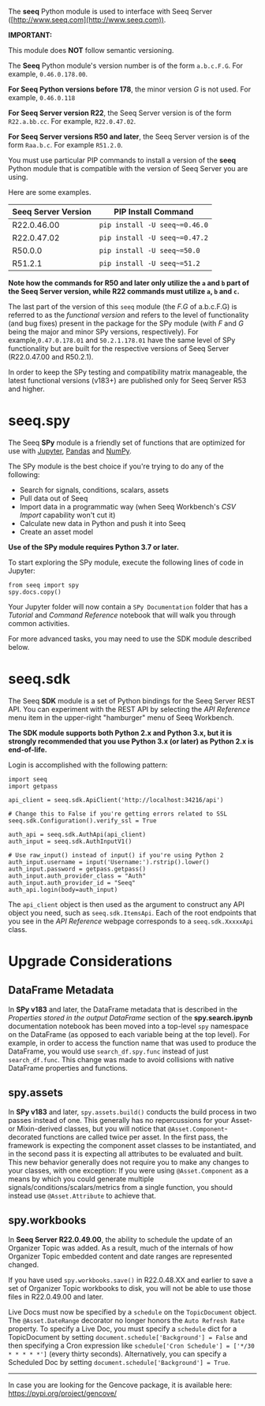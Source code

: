 
The **seeq** Python module is used to interface with Seeq Server ([http://www.seeq.com](http://www.seeq.com)).

**IMPORTANT:**

This module does **NOT** follow semantic versioning.

The **Seeq** Python module's version number is of the form `a.b.c.F.G`. For example, `0.46.0.178.00`.

**For Seeq Python versions before 178**, the minor version _G_ is not used. For example, `0.46.0.118`

**For Seeq Server version R22**, the Seeq Server version is of the form `R22.a.bb.cc`. 
For example, `R22.0.47.02`. 

**For Seeq Server versions R50 and later**, the Seeq Server version is of the form `Raa.b.c`.
For example `R51.2.0`.

You must use particular PIP commands to install a version of the **seeq** Python module that is compatible
with the version of Seeq Server you are using.

Here are some examples.

| Seeq Server Version | PIP Install Command |
|---------------------|-------------------------------|
| R22.0.46.00 | `pip install -U seeq~=0.46.0` |
| R22.0.47.02 | `pip install -U seeq~=0.47.2` |
| R50.0.0 | `pip install -U seeq~=50.0` |
| R51.2.1 | `pip install -U seeq~=51.2` |

**Note how the commands for R50 and later only utilize the `a` and `b` part of the Seeq Server version,
while R22 commands must utilize `a`, `b` and `c`.**

The last part of the version of this `seeq` module (the _F.G_ of a.b.c.F.G) is referred to as the
_functional version_ and refers to the level of functionality (and bug fixes) present in the package
for the SPy module (with _F_ and _G_ being the major and minor SPy versions, respectively).
For example,`0.47.0.178.01` and `50.2.1.178.01` have the same level of SPy functionality
but are built for the respective versions of Seeq Server (R22.0.47.00 and R50.2.1).

In order to keep the SPy testing and compatibility matrix manageable, the latest functional versions (v183+) are
published only for Seeq Server R53 and higher.

# seeq.spy

The Seeq **SPy** module is a friendly set of functions that are optimized for use with
[Jupyter](https://jupyter.org), [Pandas](https://pandas.pydata.org/) and [NumPy](https://www.numpy.org/).

The SPy module is the best choice if you're trying to do any of the following:

- Search for signals, conditions, scalars, assets
- Pull data out of Seeq
- Import data in a programmatic way (when Seeq Workbench's *CSV Import* capability won't cut it)
- Calculate new data in Python and push it into Seeq
- Create an asset model

**Use of the SPy module requires Python 3.7 or later.**

To start exploring the SPy module, execute the following lines of code in Jupyter:

```
from seeq import spy
spy.docs.copy()
```

Your Jupyter folder will now contain a `SPy Documentation` folder that has a *Tutorial* and *Command Reference*
notebook that will walk you through common activities.

For more advanced tasks, you may need to use the SDK module described below.

# seeq.sdk

The Seeq **SDK** module is a set of Python bindings for the Seeq Server REST API. You can experiment with the
REST API by selecting the *API Reference* menu item in the upper-right "hamburger" menu of Seeq Workbench.

**The SDK module supports both Python 2.x and Python 3.x, but it is strongly recommended that you use Python 3.x
(or later) as Python 2.x is end-of-life.**

Login is accomplished with the following pattern:

```
import seeq
import getpass

api_client = seeq.sdk.ApiClient('http://localhost:34216/api')

# Change this to False if you're getting errors related to SSL
seeq.sdk.Configuration().verify_ssl = True

auth_api = seeq.sdk.AuthApi(api_client)
auth_input = seeq.sdk.AuthInputV1()

# Use raw_input() instead of input() if you're using Python 2
auth_input.username = input('Username:').rstrip().lower()
auth_input.password = getpass.getpass()
auth_input.auth_provider_class = "Auth"
auth_input.auth_provider_id = "Seeq"
auth_api.login(body=auth_input)
```

The `api_client` object is then used as the argument to construct any API object you need, such as
`seeq.sdk.ItemsApi`. Each of the root endpoints that you see in the *API Reference* webpage corresponds
to a `seeq.sdk.XxxxxApi` class.

# Upgrade Considerations

## DataFrame Metadata

In **SPy v183** and later, the DataFrame metadata that is described in the *Properties stored in the output DataFrame*
section of the **spy.search.ipynb** documentation notebook has been moved into a top-level `spy` namespace on the
DataFrame (as opposed to each variable being at the top level). For example, in order to access the function name that
was used to produce the DataFrame, you would use `search_df.spy.func` instead of just `search_df.func`. This change was
made to avoid collisions with native DataFrame properties and functions.

## spy.assets

In **SPy v183** and later, `spy.assets.build()` conducts the build process in two passes instead of one. This generally
has no repercussions for your Asset- or Mixin-derived classes, but you will notice that
`@Asset.Component`-decorated functions are called twice per asset. In the first pass, the framework is expecting the
component asset classes to be instantiated, and in the second pass it is expecting all attributes to be evaluated and
built. This new behavior generally does not require you to make any changes to your classes, with one exception: If you
were using `@Asset.Component` as a means by which you could generate multiple signals/conditions/scalars/metrics from a
single function, you should instead use `@Asset.Attribute` to achieve that.

## spy.workbooks

In **Seeq Server R22.0.49.00**, the ability to schedule the update of an Organizer Topic was added. As
a result, much of the internals of how Organizer Topic embedded content and date ranges are represented
changed.

If you have used `spy.workbooks.save()` in R22.0.48.XX and earlier to save a set of Organizer Topic
workbooks to disk, you will not be able to use those files in R22.0.49.00 and later.

Live Docs must now be specified by a `schedule` on the `TopicDocument` object. The `@Asset.DateRange`
decorator no longer honors the `Auto Refresh Rate` property. To specify a Live Doc, you must specify a
`schedule` dict for a TopicDocument by setting `document.schedule['Background'] = False` and then
specifying a Cron expression like `schedule['Cron Schedule'] = ['*/30 * * * * *']` (every thirty seconds).
Alternatively, you can specify a Scheduled Doc by setting `document.schedule['Background'] = True`.

----------

In case you are looking for the Gencove package, it is available here: https://pypi.org/project/gencove/